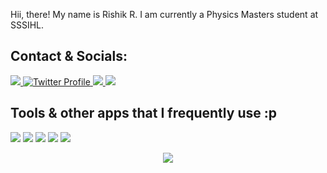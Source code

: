 Hii, there! My name is Rishik R. I am currently a Physics Masters student at SSSIHL.

## Contact & Socials:

<a href="https://github.com/rishikr007">
   <img src="https://ziadoua.github.io/m3-Markdown-Badges/badges/Github/github2.svg">
</a>

<a href="https://twitter.com/rickastley">
  <img src="https://ziadoua.github.io/m3-Markdown-Badges/badges/Twitter/twitter2.svg" alt="Twitter Profile"/>
</a>

<a href="mailto:robotchicknbackup1@gmail.com">
  <img src="https://ziadoua.github.io/m3-Markdown-Badges/badges/Gmail/gmail1.svg">
</a>

<a href="https://www.linkedin.com/in/rishikr31">
  <img src="https://ziadoua.github.io/m3-Markdown-Badges/badges/LinkedIn/linkedin1.svg">
</a>

## Tools & other apps that I frequently use :p  
<img src="https://ziadoua.github.io/m3-Markdown-Badges/badges/Linux/linux2.svg" style="pointer-events: none;"> 
<img src="https://ziadoua.github.io/m3-Markdown-Badges/badges/Spotify/spotify2.svg" style="pointer-events: none;"> 
<img src="https://ziadoua.github.io/m3-Markdown-Badges/badges/Obsidian/obsidian2.svg" style="pointer-events: none;"> 
<img src="https://ziadoua.github.io/m3-Markdown-Badges/badges/Discord/discord1.svg" style="pointer-events: none;"> 
<img src="https://ziadoua.github.io/m3-Markdown-Badges/badges/Reddit/reddit1.svg" style="pointer-events: none;">



<p align="center">
        <img src="https://raw.githubusercontent.com/catppuccin/catppuccin/main/assets/footers/gray0_ctp_on_line.svg?sanitize=true" />
</p>
